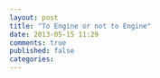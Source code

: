 ```yaml
---
layout: post
title: "To Engine or not to Engine"
date: 2013-05-15 11:29
comments: true
published: false
categories:
---
```

